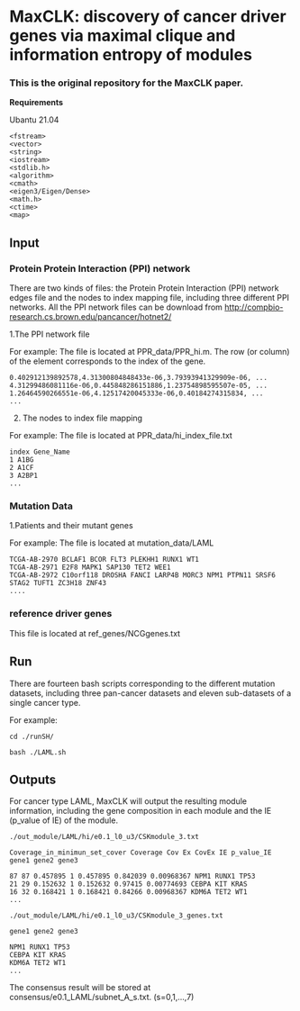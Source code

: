 # MaxCLK: discovery of cancer driver genes via maximal clique and information entropy of modules


### This is the original repository for the MaxCLK paper. 

**Requirements**

Ubantu 21.04

```
<fstream>
<vector>
<string>
<iostream>
<stdlib.h>
<algorithm>
<cmath>
<eigen3/Eigen/Dense>
<math.h>
<ctime>
<map>
```

## **Input**

### Protein Protein Interaction (PPI) network

There are two kinds of files: the Protein Protein Interaction (PPI) network edges file and the nodes to index mapping file, including three different PPI networks. All the PPI network files can be download from http://compbio-research.cs.brown.edu/pancancer/hotnet2/

1.The PPI network file

For example:
The file is located at PPR_data/PPR_hi.m. The row (or column) of the element corresponds to the index of the gene.

```
0.402912139892578,4.31300804848433e-06,3.79393941329909e-06, ...
4.31299486081116e-06,0.445848286151886,1.23754898595507e-05, ...
1.26464590266551e-06,4.12517420045333e-06,0.40184274315834, ...
...
```

2. The nodes to index file mapping

For example:
The file is located at PPR_data/hi_index_file.txt
```
index Gene_Name
1 A1BG
2 A1CF
3 A2BP1
...
```

### Mutation Data

1.Patients and their mutant genes

For example:
The file is located at mutation_data/LAML

```
TCGA-AB-2970 BCLAF1 BCOR FLT3 PLEKHH1 RUNX1 WT1
TCGA-AB-2971 E2F8 MAPK1 SAP130 TET2 WEE1
TCGA-AB-2972 C10orf118 DROSHA FANCI LARP4B MORC3 NPM1 PTPN11 SRSF6 STAG2 TUFT1 ZC3H18 ZNF43
....
```

### reference driver genes

This file is located at ref_genes/NCGgenes.txt


## **Run**

There are fourteen bash scripts corresponding to the different mutation datasets, including three pan-cancer datasets and eleven sub-datasets of a single cancer type.

For example:

```
cd ./runSH/

bash ./LAML.sh
```

## **Outputs**

For cancer type LAML, MaxCLK will output the resulting module information, including the gene composition in each module and the IE (p_value of IE) of the module.

```
./out_module/LAML/hi/e0.1_l0_u3/CSKmodule_3.txt

Coverage_in_minimun_set_cover Coverage Cov Ex CovEx IE p_value_IE gene1 gene2 gene3

87 87 0.457895 1 0.457895 0.842039 0.00968367 NPM1 RUNX1 TP53
21 29 0.152632 1 0.152632 0.97415 0.00774693 CEBPA KIT KRAS
16 32 0.168421 1 0.168421 0.84266 0.00968367 KDM6A TET2 WT1
...
```

```
./out_module/LAML/hi/e0.1_l0_u3/CSKmodule_3_genes.txt

gene1 gene2 gene3

NPM1 RUNX1 TP53
CEBPA KIT KRAS
KDM6A TET2 WT1
...
```

The consensus result will be stored at consensus/e0.1_LAML/subnet_A_s.txt. (s=0,1,...,7)
